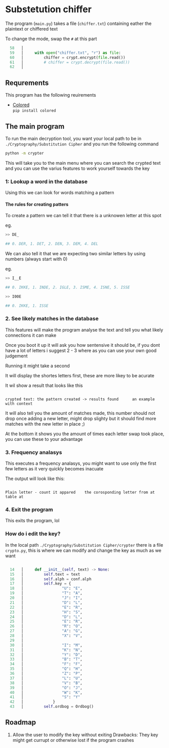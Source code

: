 # Substetution chiffer

The program (`main.py`) takes a file (`chiffer.txt`) containing eather the plaintext or chiffered text

To change the mode, swap the `#` at this part

```py
  58   │ 
  59   │     with open("chiffer.txt", "r") as file:
  60   │         chiffer = crypt.encrypt(file.read())
  61   │         # chiffer = crypt.decrypt(file.read())
  62   │
```

## Requrements

This program has the following reuirements

- [Colored](https://pypi.org/project/colored/)  
  `pip install colored`

## The main program

To run the main decryption tool, you want your local path to be in `./Cryptography/Substitution Cipher` and you run the following command

```bash
python -m crypter
```

This will take you to the main menu where you can search the crypted text and you can use the varius features to work yourself towards the key

### 1: Lookup a word in the database

Using this we can look for words matching a pattern

#### The rules for creating patters

To create a pattern we can tell it that there is a unknowen letter at this spot

eg.

```py
>> DE_

## 0. DER, 1. DET, 2. DEN, 3. DEM, 4. DEL
```

We can also tell it that we are expecting two similar letters by using numbers (always start with 0)

eg.

```py
>> I__E

## 0. IKKE, 1. INDE, 2. IGLE, 3. ISME, 4. ISNE, 5. ISSE

>> I00E

## 0. IKKE, 1. ISSE
```

### 2. See likely matches in the database

This features will make the program analyse the text and tell you what likely connections it can make

Once you boot it up it will ask you how sentensive it should be, if you dont have a lot of letters i suggest 2 - 3 where as you can use your own good judgement

Running it might take a second

It will display the shortes letters first, these are more likey to be acurate

It wil show a result that looks like this

```

crypted text: the pattern created -> results found      an example with context

```

It will also tell you the amount of matches made, this number should not drop once adding a new letter, might drop slighty but it should find more matches with the new letter in place ;)

At the bottom it shows you the amount of times each letter swap took place, you can use these to your advantage

### 3. Frequency analasys

This executes a frequency analasys, you might want to use only the first few letters as it very quickly becomes inacuate

The output will look like this:

```

Plain letter - count it appared    the corosponding letter from at table at 

```

### 4. Exit the program

This exits the program, lol

### How do i edit the key?

In the local path `./Cryptography/Substitution Cipher/crypter` there is a file `crypto.py`, this is where we can modify and change the key as much as we want


```py

  14   │     def __init__(self, text) -> None:
  15   │         self.text = text
  16   │         self.alph = conf.alph
  17   │         self.key = {
  18   │                 "U": "E",
  19   │                 "T": "A",
  20   │                 "J": "I",
  21   │                 "D": "L",
  22   │                 "E": "R",
  23   │                 "H": "S",
  24   │                 "D": "L",
  25   │                 "E": "R",
  26   │                 "R": "O",
  27   │                 "A": "G",
  28   │                 "X": "V",
  29   │ 
  30   │                 "I": "M",
  31   │                 "K": "N",
  32   │                 "Y": "D",
  33   │                 "B": "T",
  34   │                 "F": "F",
  35   │                 "Q": "H",
  36   │                 "Z": "P",
  37   │                 "L": "U",
  38   │                 "V": "B",
  39   │                 "O": "J",
  40   │                 "W": "K",
  41   │                 "S": "Y"
  42   │             }
  43   │         self.ordbog = Ordbog()

```

## Roadmap

1. Allow the user to modify the key without exiting
   Drawbacks: They key might get currupt or otherwise lost if the program crashes
